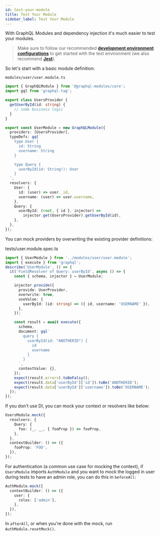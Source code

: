 ```yaml
---
id: test-your-module
title: Test Your Module
sidebar_label: Test Your Module
---
```


With GraphQL Modules and dependency injection it's much easier to test your modules.

> Make sure to follow our recommended **[development environment configurations](/docs/recipes/development-environment)** to get started with the test environment (we also recommend **[Jest](https://jestjs.io/)**).

So let's start with a basic module definition:

`modules/user/user.module.ts`

```typescript
import { GraphQLModule } from '@graphql-modules/core';
import gql from 'graphql-tag';

export class UsersProvider {
  getUserById(id: string) {
    // some business logic
  }
}

export const UserModule = new GraphQLModule({
  providers: [UsersProvider],
  typeDefs: gql`
    type User {
      id: String
      username: String
    }

    type Query {
      userById(id: String!): User
    }
  `,
  resolvers: {
    User: {
      id: (user) => user._id,
      username: (user) => user.username,
    },
    Query: {
      userById: (root, { id }, injector) =>
        injector.get(UsersProvider).getUserById(id),
    },
  },
});
```

You can mock providers by overwriting the existing provider definitions:

tests/user.module.spec.ts

```typescript
import { UserModule } from '../modules/user/user.module';
import { execute } from 'graphql';
describe('UserModule', () => {
  it('FieldResolver of Query: userById', async () => {
    const { schema, injector } = UserModule;

    injector.provide({
      provide: UserProvider,
      overwrite: true,
      useValue: {
        userById: (id: string) => ({ id, username: 'USERNAME' }),
      },
    });

    const result = await execute({
      schema,
      document: gql`
        query {
          userById(id: "ANOTHERID") {
            id
            username
          }
        }
      `,
      contextValue: {},
    });
    expect(result.errors).toBeFalsy();
    expect(result.data['userById']['id']).toBe('ANOTHERID');
    expect(result.data['userById']['username']).toBe('USERNAME');
  });
});
```

If you don't use DI, you can mock your context or resolvers like below:

```ts
UsersModule.mock({
  resolvers: {
    Query: {
      foo: (_, __, { fooProp }) => fooProp,
    },
  },
  contextBuilder: () => ({
    fooProp: 'FOO',
  }),
});
```

For authentication (a common use case for mocking the context), if `UsersModule` imports `AuthModule` and you want to mock the logged in user during tests to have an admin role, you can do this in `beforeAll`:

```ts
AuthModule.mock({
  contextBuilder: () => ({
    user: {
      roles: ['admin'],
    },
  }),
});
```

In `afterAll`, or when you're done with the mock, run `AuthModule.resetMock()`.
